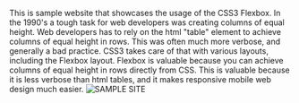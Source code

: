 This is sample website that showcases the usage of the CSS3 Flexbox. In the 1990's a tough task for web developers was creating columns of equal height. Web developers has to rely on the html "table" element to achieve columns of equal height in rows. This was often much more verbose, and generally a bad practice. CSS3 takes care of that with various layouts, including the Flexbox layout. Flexbox is valuable because you can achieve columns of equal height in rows directly from CSS. This is valuable because it is less verbose than html tables, and it makes responsive mobile web design much easier. ![SAMPLE SITE](sikudabo/Flexbox-Practice/sample-page.png)
